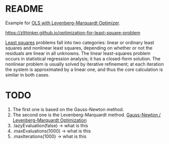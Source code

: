 README
====

Example for [OLS with Levenberg-Marquardt Optimizer](https://commons.apache.org/proper/commons-math/userguide/leastsquares.html).

https://zlthinker.github.io/optimization-for-least-square-problem

[Least squares](https://en.wikipedia.org/wiki/Least_squares#:~:text=Least%20squares%20problems%20fall%20into,has%20a%20closed%2Dform%20solution) problems fall into two categories: linear or ordinary least squares and nonlinear least squares, depending on whether or not the residuals are linear in all unknowns. The linear least-squares problem occurs in statistical regression analysis; it has a closed-form solution. The nonlinear problem is usually solved by iterative refinement; at each iteration the system is approximated by a linear one, and thus the core calculation is similar in both cases.

# TODO

1. The first one is based on the Gauss-Newton method. 
2. The second one is the Levenberg-Marquardt method. [Gauss-Newton / Levenberg-Marquardt Optimization](https://mat.uab.cat/~alseda/MasterOpt/optimization.pdf)
3. .lazyEvaluation(false) -> what is this
4. .maxEvaluations(1000)  -> what is this
5. .maxIterations(1000) -> what is this

